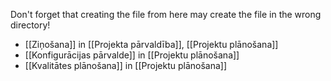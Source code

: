 Don't forget that creating the file from here may create the file in the wrong directory!
- [[Ziņošana]] in [[Projekta pārvaldība]], [[Projektu plānošana]]
- [[Konfigurācijas pārvalde]] in [[Projektu plānošana]]
- [[Kvalitātes plānošana]] in [[Projektu plānošana]]
